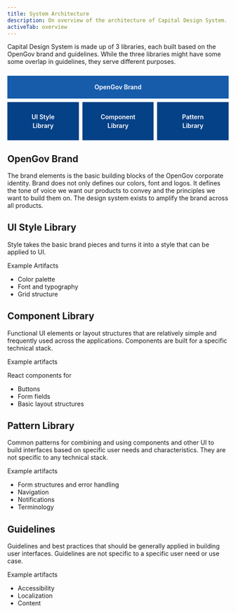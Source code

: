 ```yaml
---
title: System Architecture
description: On overview of the architecture of Capital Design System.
activeTab: overview
---
```

Capital Design System is made up of 3 libraries, each built based on the OpenGov brand and guidelines. While the three libraries might have some some overlap in guidelines, they serve different purposes.

<div style="text-align: center; color: white; width: 100%; line-height: 1.4; max-width: 700px; margin-top: 24px; font-weight: 600">

<div style="background-color:  #165CAB; padding: 16px;">OpenGov Brand</div>

<div style="margin-top: 8px; display: grid; grid-template-columns: 1fr 1fr 1fr; grid-gap: 8px;">

<div style="background-color: #044187; padding: 24px 16px;">UI Style<br />Library</div>

<div style="background-color: #044187; padding: 24px 16px;">Component<br/>Library</div>

<div style="background-color: #044187; padding: 24px 16px;">Pattern<br />Library</div>

</div>

</div>

## OpenGov Brand

The brand elements is the basic building blocks of the OpenGov corporate identity. Brand does not only defines our colors, font and logos. It defines the tone of voice we want our products to convey and the principles we want to build them on. The design system exists to amplify the brand across all products.

## UI Style Library

Style takes the basic brand pieces and turns it into a style that can be applied to UI.

Example Artifacts

* Color palette
* Font and typography
* Grid structure

## Component Library

Functional UI elements or layout structures that are relatively simple and frequently used across the applications. Components are built for a specific technical stack.

Example artifacts

React components for

* Buttons
* Form fields
* Basic layout structures

## Pattern Library

Common patterns for combining and using components and other UI to build interfaces based on specific user needs and characteristics. They are not specific to any technical stack.

Example artifacts

* Form structures and error handling
* Navigation
* Notifications
* Terminology

## Guidelines

Guidelines and best practices that should be generally applied in building user interfaces. Guidelines are not specific to a specific user need or use case.

Example artifacts

* Accessibility
* Localization
* Content